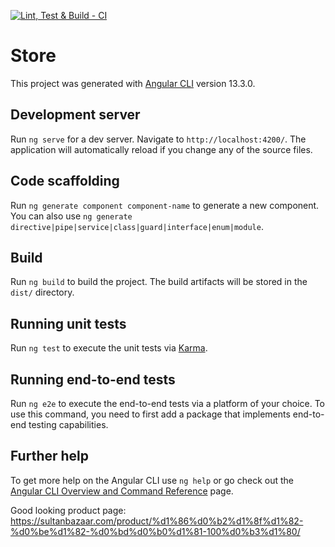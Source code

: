 [![Lint, Test & Build - CI](https://github.com/valhio/webstore/actions/workflows/node.js.yml/badge.svg?branch=main)](https://github.com/valhio/webstore/actions/workflows/node.js.yml)

# Store

This project was generated with [Angular CLI](https://github.com/angular/angular-cli) version 13.3.0.

## Development server

Run `ng serve` for a dev server. Navigate to `http://localhost:4200/`. The application will automatically reload if you change any of the source files.

## Code scaffolding

Run `ng generate component component-name` to generate a new component. You can also use `ng generate directive|pipe|service|class|guard|interface|enum|module`.

## Build

Run `ng build` to build the project. The build artifacts will be stored in the `dist/` directory.

## Running unit tests

Run `ng test` to execute the unit tests via [Karma](https://karma-runner.github.io).

## Running end-to-end tests

Run `ng e2e` to execute the end-to-end tests via a platform of your choice. To use this command, you need to first add a package that implements end-to-end testing capabilities.

## Further help

To get more help on the Angular CLI use `ng help` or go check out the [Angular CLI Overview and Command Reference](https://angular.io/cli) page.



Good looking product page: https://sultanbazaar.com/product/%d1%86%d0%b2%d1%8f%d1%82-%d0%be%d1%82-%d0%bd%d0%b0%d1%81-100%d0%b3%d1%80/

